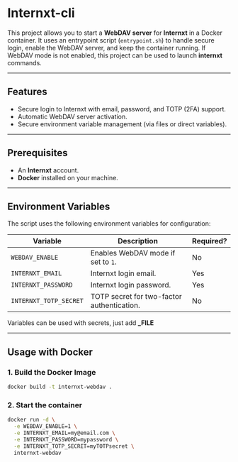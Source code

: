 # Internxt-cli

This project allows you to start a **WebDAV server** for **Internxt** in a Docker container. It uses an entrypoint script (`entrypoint.sh`) to handle secure login, enable the WebDAV server, and keep the container running. If WebDAV mode is not enabled, this project can be used to launch **internxt** commands. 

---

## **Features**
- Secure login to Internxt with email, password, and TOTP (2FA) support.
- Automatic WebDAV server activation.
- Secure environment variable management (via files or direct variables).

---

## **Prerequisites**
- An **Internxt** account.
- **Docker** installed on your machine.

---

## **Environment Variables**
The script uses the following environment variables for configuration:

| Variable                     | Description                                                                 | Required? |
|------------------------------|-----------------------------------------------------------------------------|-----------|
| `WEBDAV_ENABLE`              | Enables WebDAV mode if set to `1`.                                          | No       |
| `INTERNXT_EMAIL`             | Internxt login email.                                                       | Yes       |
| `INTERNXT_PASSWORD`          | Internxt login password.                                                    | Yes       |
| `INTERNXT_TOTP_SECRET`       | TOTP secret for two-factor authentication.                                  | No        |

Variables can be used with secrets, just add **_FILE**

---

## **Usage with Docker**

### **1. Build the Docker Image**
```bash
docker build -t internxt-webdav .
```
### **2. Start the container**
```bash
docker run -d \
  -e WEBDAV_ENABLE=1 \
  -e INTERNXT_EMAIL=my@email.com \
  -e INTERNXT_PASSWORD=mypassword \
  -e INTERNXT_TOTP_SECRET=myTOTPsecret \
  internxt-webdav
```
